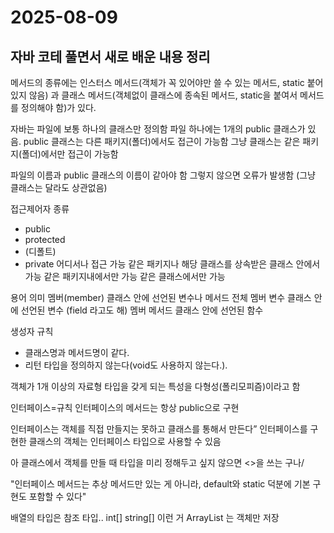 # 2025-08-09

## 자바 코테 풀면서 새로 배운 내용 정리



메서드의 종류에는 인스터스 메서드(객체가 꼭 있어야만 쓸 수 있는 메서드, static 붙어있지 않음) 과 클래스 메서드(객체없이 클래스에 종속된 메서드, static을 붙여서 메서드를 정의해야 함)가 있다.


자바는 파일에 보통 하나의 클래스만 정의함 
파일 하나에는 1개의 public 클래스가 있음.
public 클래스는 다른 패키지(폴더)에서도 접근이 가능함
그냥 클래스는 같은 패키지(폴더)에서만 접근이 가능함

파일의 이름과 public 클래스의 이름이 같아야 함 그렇지 않으면 오류가 발생함
(그냥 클래스는 달라도 상관없음)

접근제어자 종류
- public
- protected
- (디폴트)
- private
어디서나 접근 가능
같은 패키지나 해당 클래스를 상속받은 클래스 안에서 가능
같은 패키지내에서만 가능
같은 클래스에서만 가능


용어	의미
멤버(member)	클래스 안에 선언된 변수나 메서드 전체
멤버 변수	클래스 안에 선언된 변수 (field 라고도 해)
멤버 메서드	클래스 안에 선언된 함수

생성자 규칙
* 클래스명과 메서드명이 같다.
* 리턴 타입을 정의하지 않는다(void도 사용하지 않는다.).







객체가 1개 이상의 자료형 타입을 갖게 되는 특성을 다형성(폴리모피즘)이라고 함







인터페이스=규칙
인터페이스의 메서드는 항상 public으로 구현






인터페이스는 객체를 직접 만들지는 못하고 클래스를 통해서 만든다”
인터페이스를 구현한 클래스의 객체는 인터페이스 타입으로 사용할 수 있음




아 클래스에서 객체를 만들 때 타입을 미리 정해두고 싶지 않으면 <>을 쓰는 구나/


"인터페이스 메서드는 추상 메서드만 있는 게 아니라, default와 static 덕분에 기본 구현도 포함할 수 있다"


배열의 타입은 참조 타입.. int[] string[] 이런 거
ArrayList 는 객체만 저장